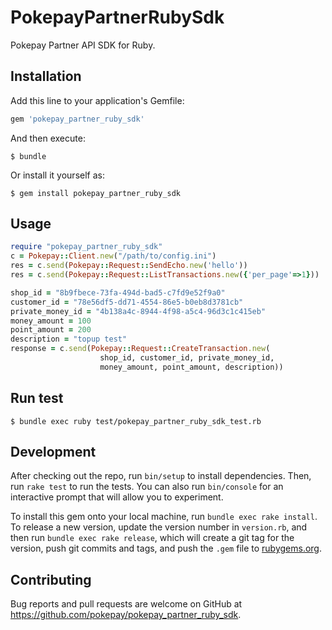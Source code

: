 # PokepayPartnerRubySdk

Pokepay Partner API SDK for Ruby.

## Installation

Add this line to your application's Gemfile:

```ruby
gem 'pokepay_partner_ruby_sdk'
```

And then execute:

    $ bundle

Or install it yourself as:

    $ gem install pokepay_partner_ruby_sdk

## Usage

```ruby
require "pokepay_partner_ruby_sdk"
c = Pokepay::Client.new("/path/to/config.ini")
res = c.send(Pokepay::Request::SendEcho.new('hello'))
res = c.send(Pokepay::Request::ListTransactions.new({'per_page'=>1}))

shop_id = "8b9fbece-73fa-494d-bad5-c7fd9e52f9a0"
customer_id = "78e56df5-dd71-4554-86e5-b0eb8d3781cb"
private_money_id = "4b138a4c-8944-4f98-a5c4-96d3c1c415eb"
money_amount = 100
point_amount = 200
description = "topup test"
response = c.send(Pokepay::Request::CreateTransaction.new(
                    shop_id, customer_id, private_money_id,
                    money_amount, point_amount, description))
```

## Run test

```
$ bundle exec ruby test/pokepay_partner_ruby_sdk_test.rb
```

## Development

After checking out the repo, run `bin/setup` to install dependencies. Then, run `rake test` to run the tests. You can also run `bin/console` for an interactive prompt that will allow you to experiment.

To install this gem onto your local machine, run `bundle exec rake install`. To release a new version, update the version number in `version.rb`, and then run `bundle exec rake release`, which will create a git tag for the version, push git commits and tags, and push the `.gem` file to [rubygems.org](https://rubygems.org).

## Contributing

Bug reports and pull requests are welcome on GitHub at https://github.com/pokepay/pokepay_partner_ruby_sdk.
